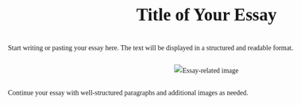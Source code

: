 <!DOCTYPE html>
<html lang="en">
<head>
    <meta charset="UTF-8">
    <meta name="viewport" content="width=device-width, initial-scale=1.0">
    <title>Essay Presentation</title>
    <style>
        body {
            font-family: "Times New Roman", serif;
            margin: 40px auto;
            max-width: 800px;
            line-height: 1.8;
            padding: 20px;
        }
        h1 {
            text-align: center;
            font-size: 2.5em;
        }
        .essay {
            text-align: justify;
        }
        .image-container {
            text-align: center;
            margin: 20px 0;
        }
        .image-container img {
            max-width: 100%;
            height: auto;
        }
    </style>
</head>
<body>
    <h1>Title of Your Essay</h1>
    <div class="essay">
        <p>Start writing or pasting your essay here. The text will be displayed in a structured and readable format.</p>
        <div class="image-container">
            <img src="your-image.jpg" alt="Essay-related image">
        </div>
        <p>Continue your essay with well-structured paragraphs and additional images as needed.</p>
    </div>
</body>
</html>
